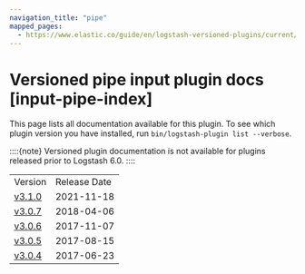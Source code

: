 ```yaml
---
navigation_title: "pipe"
mapped_pages:
  - https://www.elastic.co/guide/en/logstash-versioned-plugins/current/input-pipe-index.html
---
```


# Versioned pipe input plugin docs [input-pipe-index]


This page lists all documentation available for this plugin.  To see which plugin version you have installed, run `bin/logstash-plugin list --verbose`.

::::{note}
Versioned plugin documentation is not available for plugins released prior to Logstash 6.0.
::::


|     |     |
| --- | --- |
| Version | Release Date |
| [v3.1.0](v3-1-0-plugins-inputs-pipe.md) | 2021-11-18 |
| [v3.0.7](v3-0-7-plugins-inputs-pipe.md) | 2018-04-06 |
| [v3.0.6](v3-0-6-plugins-inputs-pipe.md) | 2017-11-07 |
| [v3.0.5](v3-0-5-plugins-inputs-pipe.md) | 2017-08-15 |
| [v3.0.4](v3-0-4-plugins-inputs-pipe.md) | 2017-06-23 |






